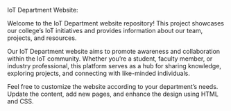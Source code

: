 IoT Department Website:

Welcome to the IoT Department website repository! This project showcases our college’s IoT initiatives and provides information about our team, projects, and resources.

Our IoT Department website aims to promote awareness and collaboration within the IoT community. Whether you’re a student, faculty member, or industry professional, this platform serves as a hub for sharing knowledge, exploring projects, and connecting with like-minded individuals.

Feel free to customize the website according to your department’s needs. Update the content, add new pages, and enhance the design using HTML and CSS.
